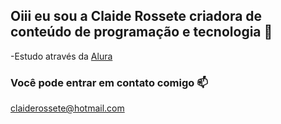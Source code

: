 ## Oiii eu sou a Claide Rossete criadora de conteúdo de programação e tecnologia 💙
-Estudo através da [Alura](https://www.alura.com.br/)
### Você pode entrar em contato comigo 📫

claiderossete@hotmail.com








                                                         
  
                                             
